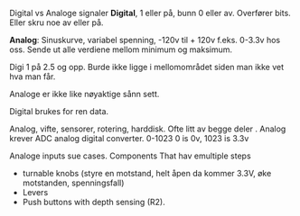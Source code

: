 Digital vs Analoge signaler
**Digital**, 1 eller på, bunn 0 eller av. 
Overfører bits. Eller skru noe av eller på.

**Analog**:
Sinuskurve, variabel spenning, -120v til + 120v f.eks. 0-3.3v hos oss. Sende ut alle verdiene mellom minimum og maksimum.

Digi
1 på 2.5 og opp.
Burde ikke ligge i mellomområdet siden man ikke vet hva man får.

Analoge er ikke like nøyaktige sånn sett.

Digital brukes for ren data.

Analog, vifte, sensorer, rotering, harddisk.  Ofte litt av begge deler
.
Analog krever ADC analog digital converter. 
0-1023
0 is 0v, 1023 is 3.3v

Analoge inputs sue cases.
Components
That hav emultiple steps
- turnable knobs (styre en motstand, helt åpen da kommer 3.3V, øke motstanden, spenningsfall)
- Levers
- Push buttons with depth sensing (R2).
